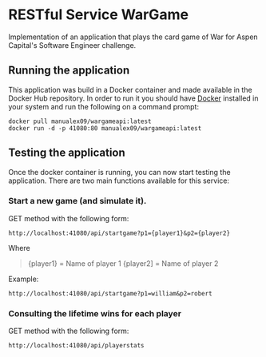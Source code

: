 # RESTful Service WarGame

Implementation of an application that plays the card game of War for Aspen Capital's Software Engineer challenge.

## Running the application

This application was build in a Docker container and made available in the Docker Hub repository.
In order to run it you should have [Docker](https://www.docker.com/products/docker) installed in your system and run the following on a command prompt:

``` console
docker pull manualex09/wargameapi:latest
docker run -d -p 41080:80 manualex09/wargameapi:latest
```

## Testing the application

Once the docker container is running, you can now start testing the application.
There are two main functions available for this service: 

### Start a new game (and simulate it).
GET  method with the following form:
``` console
http://localhost:41080/api/startgame?p1={player1}&p2={player2}
```
Where
>{player1} = Name of player 1
>{player2] = Name of player 2

Example:
``` console
http://localhost:41080/api/startgame?p1=william&p2=robert
```

### Consulting the lifetime wins for each player
GET method with the following form:
``` console
http://localhost:41080/api/playerstats
```